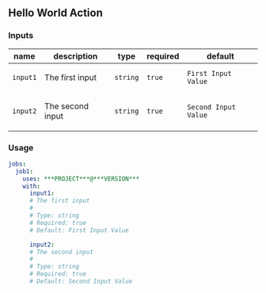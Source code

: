 ## Hello World Action

### Inputs

| name | description | type | required | default |
| --- | --- | --- | --- | --- |
| `input1` | <p>The first input</p> | `string` | `true` | `First Input Value` |
| `input2` | <p>The second input</p> | `string` | `true` | `Second Input Value` |


### Usage

```yaml
jobs:
  job1:
    uses: ***PROJECT***@***VERSION***
    with:
      input1:
      # The first input
      #
      # Type: string
      # Required: true
      # Default: First Input Value

      input2:
      # The second input
      #
      # Type: string
      # Required: true
      # Default: Second Input Value
```



